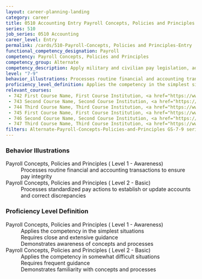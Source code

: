 ```yaml
---
layout: career-planning-landing
category: career
title: 0510 Accounting Entry Payroll Concepts, Policies and Principles
series: 510
job_series: 0510 Accounting
career_level: Entry
permalink: /cards/510-Payroll-Concepts, Policies and Principles-Entry
functional_competency_designation: Payroll
competency: Payroll Concepts, Policies and Principles
competency_group: Alternate
competency_description: Apply military and civilian pay legislation, administrative and regulatory requirements, laws and policies governing military and civilian pay activities and processes
level: "7-9"
behavior_illustrations: Processes routine financial and accounting transactions to ensure pay integrity ? Processes standardized pay actions to establish or update accounts and correct discrepancies
proficiency_level_definition: Applies the competency in the simplest situations ? Requires close and extensive guidance ? Demonstrates awareness of concepts and processes ? Applies the competency in somewhat difficult situations ? Requires frequent guidance ? Demonstrates familiarity with concepts and processes
relevant_courses: 
 - 742 First Course Name, First Course Institution, <a href="https://www.cfo.gov">www.cfo.gov</a>
 - 743 Second Course Name, Second Course Institution, <a href="https://www.cfo.gov">www.cfo.gov</a>
 - 744 Third Course Name, Third Course Institution, <a href="https://www.cfo.gov">www.cfo.gov</a>
 - 745 First Course Name, First Course Institution, <a href="https://www.cfo.gov">www.cfo.gov</a>
 - 746 Second Course Name, Second Course Institution, <a href="https://www.cfo.gov">www.cfo.gov</a>
 - 747 Third Course Name, Third Course Institution, <a href="https://www.cfo.gov">www.cfo.gov</a>
filters: Alternate-Payroll-Concepts-Policies-and-Principles GS-7-9 series-0510
---
```


<div class="desktop:grid-col-6 margin-y-205">
  <div class="border-top-05 bg-white padding-2 shadow-5 height-full members-hover border-1px border-gray-30 border-top-orange radius-lg">
    <h3>Behavior Illustrations</h3>
    <dl class="text-base"><dt>Payroll Concepts, Policies and Principles ( Level 1 - Awareness)</dt><dd>Processes routine financial and accounting transactions to ensure pay integrity</dd><dt>Payroll Concepts, Policies and Principles ( Level 2 - Basic)</dt><dd>Processes standardized pay actions to establish or update accounts and correct discrepancies</dd></dl>
  </div>
</div>
<div class="desktop:grid-col-6 margin-y-205">
  <div class="border-top-05 bg-white padding-2 shadow-5 height-full members-hover border-1px border-gray-30 border-top-orange radius-lg">
    <h3>Proficiency Level Definition</h3>
    <dl class="text-base"><dt>Payroll Concepts, Policies and Principles ( Level 1 - Awareness)</dt><dd>Applies the competency in the simplest situations </dd><dd> Requires close and extensive guidance </dd><dd> Demonstrates awareness of concepts and processes</dd><dt>Payroll Concepts, Policies and Principles ( Level 2 - Basic)</dt><dd>Applies the competency in somewhat difficult situations </dd><dd> Requires frequent guidance </dd><dd> Demonstrates familiarity with concepts and processes</dd></dl>
  </div>
</div>